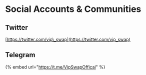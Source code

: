 # Social Accounts & Communities

## Twitter

[https://twitter.com/vip\_swap](https://twitter.com/vip_swap)

## Telegram

{% embed url="https://t.me/VipSwapOffical" %}



